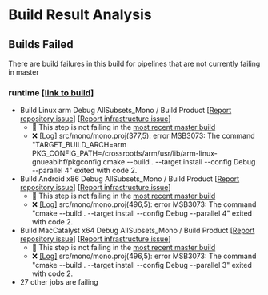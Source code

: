 # Build Result Analysis

## Builds Failed
There are build failures in this build for pipelines that are not currently failing in master

### runtime [[link to build]](https://dev.azure.com/dnceng/public/_build/results?buildId=983865&view=results)
* Build Linux arm Debug AllSubsets_Mono / Build Product [[Report repository issue](https://helix.dot.net/r/i/1?&r=dotnet%2Fruntime)] [[Report infrastructure issue](https://helix.dot.net/r/i/2?&r=dotnet%2Fruntime)]
  * :small_blue_diamond: This step is not failing in the [most recent master build](http://bing.com)
  * ❌ [[Log]](https://dev.azure.com/dnceng/public/_build/results?buildId=983865&view=logs&j=a39b4a58-e33b-54f5-bd2c-8b6ea43701a1&t=673eb198-64b2-54fc-cc71-ec41376307e1&l=1625) src/mono/mono.proj(377,5): error MSB3073: The command "TARGET_BUILD_ARCH=arm PKG_CONFIG_PATH=/crossrootfs/arm/usr/lib/arm-linux-gnueabihf/pkgconfig cmake --build . --target install --config Debug --parallel 4" exited with code 2.
* Build Android x86 Debug AllSubsets_Mono / Build Product [[Report repository issue](https://helix.dot.net/r/i/1?&r=dotnet%2Fruntime)] [[Report infrastructure issue](https://helix.dot.net/r/i/2?&r=dotnet%2Fruntime)]
  * :small_blue_diamond: This step is not failing in the [most recent master build](http://bing.com)
  * ❌  [[Log]](https://dev.azure.com/dnceng/public/_build/results?buildId=983865&view=logs&j=758ff361-657e-52c7-2383-2c9b9ea87442&t=5bdb2093-eed3-5c87-c252-b435d4bddc4c&l=3038) src/mono/mono.proj(496,5): error MSB3073: The command "cmake --build . --target install --config Debug --parallel 4" exited with code 2.
* Build MacCatalyst x64 Debug AllSubsets_Mono / Build Product [[Report repository issue](https://helix.dot.net/r/i/1?&r=dotnet%2Fruntime)] [[Report infrastructure issue](https://helix.dot.net/r/i/2?&r=dotnet%2Fruntime)]
  * :small_blue_diamond: This step is not failing in the [most recent master build](http://bing.com)
  * ❌  [[Log]](https://dev.azure.com/dnceng/public/_build/results?buildId=983865&view=logs&j=758ff361-657e-52c7-2383-2c9b9ea87442&t=5bdb2093-eed3-5c87-c252-b435d4bddc4c&l=3038) src/mono/mono.proj(496,5): error MSB3073: The command "cmake --build . --target install --config Debug --parallel 3" exited with code 2. 
* 27 other jobs are failing
